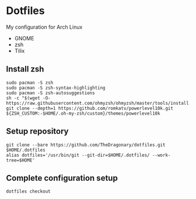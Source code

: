 # Dotfiles
My configuration for Arch Linux
- GNOME
- zsh
- Tilix

## Install zsh
```
sudo pacman -S zsh
sudo pacman -S zsh-syntax-highlighting
sudo pacman -S zsh-autosuggestions
sh -c "$(wget -O- https://raw.githubusercontent.com/ohmyzsh/ohmyzsh/master/tools/install.sh)"
git clone --depth=1 https://github.com/romkatv/powerlevel10k.git ${ZSH_CUSTOM:-$HOME/.oh-my-zsh/custom}/themes/powerlevel10k
```

## Setup repository
```
git clone --bare https://github.com/TheDragonary/dotfiles.git $HOME/.dotfiles
alias dotfiles='/usr/bin/git --git-dir=$HOME/.dotfiles/ --work-tree=$HOME'
```

## Complete configuration setup
```
dotfiles checkout
```
